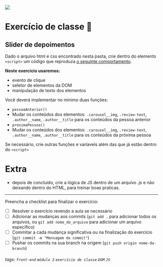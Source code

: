 ![](https://i.imgur.com/xG74tOh.png)

# Exercício de classe 🏫

## Slider de depoimentos

Dado o arquivo html e css encontrado nesta pasta, crie dentro do elemento `<script>` um código que reproduza [o seguinte comportamento](https://imgur.com/y9C4kOL.gif).

**Neste exercício usaremos:**
 - evento de clique
 - seletor de elementos da DOM
 - manipulação de texto dos elementos

Você deverá implementar no mínimo duas funções: 
 - `pessoaAnterior()` 
  - Mudar os conteúdos dos elementos: `.carousel__img`, `.review-text`, `.author__name`, `.author__title` para os conteúdos da pessoa anterior
 - `proximaPessoa()`
  - Mudar os conteúdos dos elementos: `.carousel__img`, `.review-text`, `.author__name`, `.author__title` para os conteúdos da próxima pessoa

Se necessário, crie outras funções e varíaveis além das que já estão dentro do `<script>`

# Extra 

- depois de concluido, crie a lógica de JS dentro de um arquivo .js e não deixando dentro do HTML, para treinar boas praticas. 

---

Preencha a checklist para finalizar o exercício:

- [ ] Resolver o exercício revendo a aula se necessário
- [ ] Adicionar as mudanças aos commits (`git add .` para adicionar todos os arquivos, ou `git add nome_do_arquivo` para adicionar um arquivo específico)
- [ ] Commitar a cada mudança significativa ou na finalização do exercício (`git commit -m "Mensagem do commit"`)
- [ ] Pushar os commits na sua branch na origem (`git push origin nome-da-branch`)

###### tags: `front-end` `módulo 2` `exercício de classe` `DOM` `JS`
